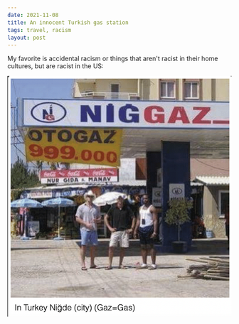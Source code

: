 ```yaml
---
date: 2021-11-08
title: An innocent Turkish gas station
tags: travel, racism
layout: post
---
```


My favorite is accidental racism or things that aren't racist in their home cultures, but are racist in the US:

![gas2](https://raw.githubusercontent.com/muneer78/muneer78.github.io/master/images/gas2.png) 
